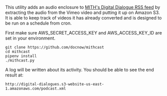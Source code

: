 This utility adds an audio enclosure to [MITH's Digital Dialogue RSS feed] by
extracting the audio from the Vimeo video and putting it up on Amazon S3. It is
able to keep track of videos it has already converted and is designed to be run
on a schedule from cron.

First make sure AWS_SECRET_ACCESS_KEY and AWS_ACCESS_KEY_ID are set in your
environment.

    git clone https://github.com/docnow/mithcast 
    cd mithcast
    pipenv install
    ./mithcast.py

A log will be written about its activity. You should be able to see the end
result at: 

    http://digital-dialogues.s3-website-us-east-1.amazonaws.com/podcast.xml

[MITH's Digital Dialogue RSS feed]: http://mith.umd.edu/digital-dialogues/dialogues/feed/


